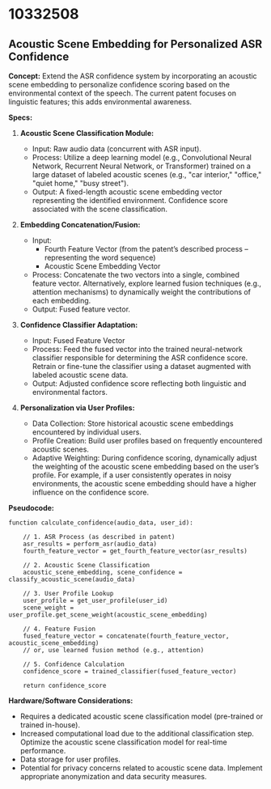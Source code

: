 # 10332508

## Acoustic Scene Embedding for Personalized ASR Confidence

**Concept:** Extend the ASR confidence system by incorporating an acoustic scene embedding to personalize confidence scoring based on the environmental context of the speech. The current patent focuses on linguistic features; this adds environmental awareness.

**Specs:**

1.  **Acoustic Scene Classification Module:**
    *   Input: Raw audio data (concurrent with ASR input).
    *   Process: Utilize a deep learning model (e.g., Convolutional Neural Network, Recurrent Neural Network, or Transformer) trained on a large dataset of labeled acoustic scenes (e.g., "car interior," "office," "quiet home," "busy street").
    *   Output: A fixed-length acoustic scene embedding vector representing the identified environment.  Confidence score associated with the scene classification.

2.  **Embedding Concatenation/Fusion:**
    *   Input:
        *   Fourth Feature Vector (from the patent’s described process – representing the word sequence)
        *   Acoustic Scene Embedding Vector
    *   Process:  Concatenate the two vectors into a single, combined feature vector. Alternatively, explore learned fusion techniques (e.g., attention mechanisms) to dynamically weight the contributions of each embedding.
    *   Output: Fused feature vector.

3.  **Confidence Classifier Adaptation:**
    *   Input: Fused Feature Vector
    *   Process:  Feed the fused vector into the trained neural-network classifier responsible for determining the ASR confidence score. Retrain or fine-tune the classifier using a dataset augmented with labeled acoustic scene data.
    *   Output:  Adjusted confidence score reflecting both linguistic and environmental factors.

4.  **Personalization via User Profiles:**
    *   Data Collection: Store historical acoustic scene embeddings encountered by individual users.
    *   Profile Creation: Build user profiles based on frequently encountered acoustic scenes.
    *   Adaptive Weighting: During confidence scoring, dynamically adjust the weighting of the acoustic scene embedding based on the user’s profile. For example, if a user consistently operates in noisy environments, the acoustic scene embedding should have a higher influence on the confidence score.

**Pseudocode:**

```
function calculate_confidence(audio_data, user_id):

    // 1. ASR Process (as described in patent)
    asr_results = perform_asr(audio_data)
    fourth_feature_vector = get_fourth_feature_vector(asr_results)

    // 2. Acoustic Scene Classification
    acoustic_scene_embedding, scene_confidence = classify_acoustic_scene(audio_data)

    // 3. User Profile Lookup
    user_profile = get_user_profile(user_id)
    scene_weight = user_profile.get_scene_weight(acoustic_scene_embedding)

    // 4. Feature Fusion
    fused_feature_vector = concatenate(fourth_feature_vector, acoustic_scene_embedding)
    // or, use learned fusion method (e.g., attention)

    // 5. Confidence Calculation
    confidence_score = trained_classifier(fused_feature_vector)

    return confidence_score
```

**Hardware/Software Considerations:**

*   Requires a dedicated acoustic scene classification model (pre-trained or trained in-house).
*   Increased computational load due to the additional classification step.  Optimize the acoustic scene classification model for real-time performance.
*   Data storage for user profiles.
*   Potential for privacy concerns related to acoustic scene data.  Implement appropriate anonymization and data security measures.